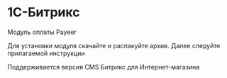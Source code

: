 ﻿1C-Битрикс
======
Модуль оплаты Payeer

Для установки модуля скачайте и распакуйте архив.
Далее следуйте прилагаемой инструкции

Поддерживается версия CMS Битрикс для Интернет-магазина